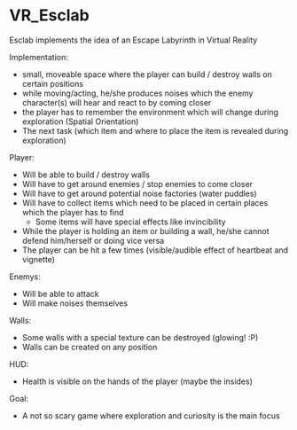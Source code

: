 # VR_Esclab
Esclab implements the idea of an Escape Labyrinth in Virtual Reality

Implementation: 

- small, moveable space where the player can build / destroy walls on certain positions
- while moving/acting, he/she produces noises which the enemy character(s) will hear and react to by coming closer
- the player has to remember the environment which will change during exploration (Spatial Orientation)
- The next task (which item and where to place the item is revealed during exploration)

Player:

- Will be able to build / destroy walls
- Will have to get around enemies / stop enemies to come closer
- Will have to get around potential noise factories (water puddles)
- Will have to collect items which need to be placed in certain places which the player has to find
    - Some items will have special effects like invincibility
- While the player is holding an item or building a wall, he/she cannot defend him/herself or doing vice versa
- The player can be hit a few times (visible/audible effect of heartbeat and vignette)


Enemys:

- Will be able to attack
- Will make noises themselves


Walls:

- Some walls with a special texture can be destroyed (glowing! :P)
- Walls can be created on any position

HUD:

- Health is visible on the hands of the player (maybe the insides)


Goal:

- A not so scary game where exploration and curiosity is the main focus
